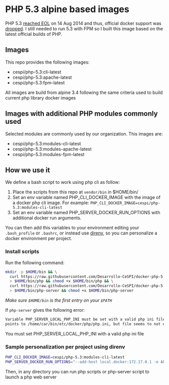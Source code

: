 # PHP 5.3 alpine based images

PHP 5.3 [reached EOL](http://php.net/eol.php) on 14 Aug 2014 and thus, official docker support was [dropped](https://github.com/docker-library/php/pull/20). I still needed to run 5.3 with FPM so I built this image based on the latest official builds of PHP.

## Images

This repo provides the following images:

* cespi/php-5.3:cli-latest
* cespi/php-5.3:apache-latest
* cespi/php-5.3:fpm-latest

All images are build from alpine 3.4 following the same criteria used to build
current php library docker images

## Images with additional PHP modules commonly used

Selected modules are commonly used by our organization. This images are:

* cespi/php-5.3:modules-cli-latest
* cespi/php-5.3:modules-apache-latest
* cespi/php-5.3:modules-fpm-latest

## How we use it

We define a bash script to work using php cli as follow:

1. Place the scripts from this repo at `vendor/bin` in $HOME/bin/
2. Set an env variable named PHP_CLI_DOCKER_IMAGE with the image of a docker php
   cli image. For example: `PHP_CLI_DOCKER_IMAGE=cespi/php-5.3:modules-cli-latest`
3. Set an env variable named PHP_SERVER_DOCKER_RUN_OPTIONS with additional
   docker run arguments. 

You can then add this variables to your environment editing your `.bash_profile`
or `.bashrc`, or instead use [direnv](https://github.com/direnv/direnv), so you can
personalize a docker environment per project. 

### Install scripts

Run the following command:

```bash
mkdir -p $HOME/bin && \
  curl https://raw.githubusercontent.com/Desarrollo-CeSPI/docker-php-5.3-alpine/master/vendor/bin/php -s \
  > $HOME/bin/php && chmod +x $HOME/bin/php && \
  curl https://raw.githubusercontent.com/Desarrollo-CeSPI/docker-php-5.3-alpine/master/vendor/bin/php-server -s \
  > $HOME/bin/php-server && chmod +x $HOME/bin/php-server
```

_Make sure `$HOME/bin` is the first entry on your `$PATH`_

If `php-server` gives the following error:

```bash
Variable PHP_SERVER_LOCAL_PHP_INI must be set with a valid php ini file. It now
points to /home/car/bin/etc/docker/php/php.ini, but file seems to not exist
```

You must set PHP_SERVER_LOCAL_PHP_INI with a valid php ini file 

### Sample personalization per project using direnv

```bash
PHP_CLI_DOCKER_IMAGE=cespi/php-5.3:modules-cli-latest
PHP_SERVER_DOCKER_RUN_OPTIONS="--add-host local.docker:172.17.0.1 -e APACHE_RUN_USER=$USER -e APACHE_RUN_GROUP=`id -ng $USER` -v $HOME/docker/php/php.ini:/usr/local/etc/php/conf.d/my-custom-php.ini:ro"
```

Then, in any directory you can run php scripts or php-server script to launch a
php web server

